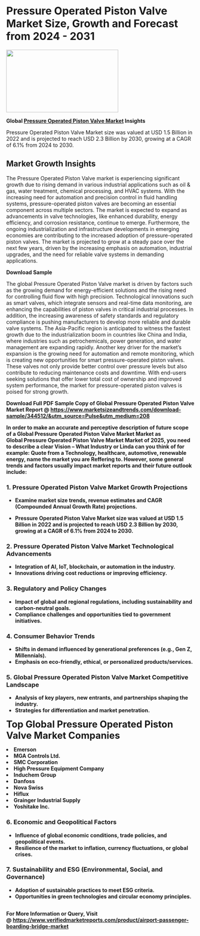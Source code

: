 <H1>Pressure Operated Piston Valve Market Size, Growth and Forecast from 2024 - 2031</H1><img class="aligncenter size-medium wp-image-584254" src="https://thirdeyenews.in/wp-content/uploads/2024/09/Global-Market-Research-300x168.jpeg" alt="" width="300" height="168" /><p><strong>Global&nbsp;<a href="https://www.marketsizeandtrends.com/download-sample/344512/&amp;utm_source=Pulse&amp;utm_medium=208">Pressure Operated Piston Valve Market</a> Insights</strong></p><p>Pressure Operated Piston Valve Market size was valued at USD 1.5 Billion in 2022 and is projected to reach USD 2.3 Billion by 2030, growing at a CAGR of 6.1% from 2024 to 2030.</p><p><h2>Market Growth Insights</h2> <p>The Pressure Operated Piston Valve market is experiencing significant growth due to rising demand in various industrial applications such as oil & gas, water treatment, chemical processing, and HVAC systems. With the increasing need for automation and precision control in fluid handling systems, pressure-operated piston valves are becoming an essential component across multiple sectors. The market is expected to expand as advancements in valve technologies, like enhanced durability, energy efficiency, and corrosion resistance, continue to emerge. Furthermore, the ongoing industrialization and infrastructure developments in emerging economies are contributing to the increased adoption of pressure-operated piston valves. The market is projected to grow at a steady pace over the next few years, driven by the increasing emphasis on automation, industrial upgrades, and the need for reliable valve systems in demanding applications.</p> <p><strong>Download Sample</strong></p> <p>The global Pressure Operated Piston Valve market is driven by factors such as the growing demand for energy-efficient solutions and the rising need for controlling fluid flow with high precision. Technological innovations such as smart valves, which integrate sensors and real-time data monitoring, are enhancing the capabilities of piston valves in critical industrial processes. In addition, the increasing awareness of safety standards and regulatory compliance is pushing manufacturers to develop more reliable and durable valve systems. The Asia-Pacific region is anticipated to witness the fastest growth due to the industrialization boom in countries like China and India, where industries such as petrochemicals, power generation, and water management are expanding rapidly. Another key driver for the market’s expansion is the growing need for automation and remote monitoring, which is creating new opportunities for smart pressure-operated piston valves. These valves not only provide better control over pressure levels but also contribute to reducing maintenance costs and downtime. With end-users seeking solutions that offer lower total cost of ownership and improved system performance, the market for pressure-operated piston valves is poised for strong growth. <p><strong></p><p><span class=""><strong>Download Full PDF Sample Copy of Global Pressure Operated Piston Valve Market Report</strong> @ <a href="https://www.marketsizeandtrends.com/download-sample/344512/&amp;utm_source=Pulse&amp;utm_medium=208" target="_blank">https://www.marketsizeandtrends.com/download-sample/344512/&amp;utm_source=Pulse&amp;utm_medium=208</a></span></p><p>In order to make an accurate and perceptive description of future scope of a Global&nbsp;Pressure Operated Piston Valve Market Market as Global&nbsp;Pressure Operated Piston Valve Market Market of 2025, you need to describe a clear Vision &ndash; What Industry or Linda can you think of for example: Quote from a Technology, healthcare, automotive, renewable energy, name the market you are Reffering to. However, some general trends and factors usually impact market reports and their future outlook include:</p><h3>1.&nbsp;<strong>Pressure Operated Piston Valve Market Growth Projections</strong></h3><ul><li>Examine market size trends, revenue estimates and CAGR (Compounded Annual Growth Rate) projections.</li><li><p>Pressure Operated Piston Valve Market size was valued at USD 1.5 Billion in 2022 and is projected to reach USD 2.3 Billion by 2030, growing at a CAGR of 6.1% from 2024 to 2030.</p></li></ul><h3>2.&nbsp;<strong>Pressure Operated Piston Valve Market Technological Advancements</strong></h3><ul><li>Integration of AI, IoT, blockchain, or automation in the industry.</li><li>Innovations driving cost reductions or improving efficiency.</li></ul><h3>3.&nbsp;<strong>Regulatory and Policy Changes</strong></h3><ul><li>Impact of global and regional regulations, including sustainability and carbon-neutral goals.</li><li>Compliance challenges and opportunities tied to government initiatives.</li></ul><h3>4.&nbsp;<strong>Consumer Behavior Trends</strong></h3><ul><li>Shifts in demand influenced by generational preferences (e.g., Gen Z, Millennials).</li><li>Emphasis on eco-friendly, ethical, or personalized products/services.</li></ul><h3>5.&nbsp;<strong>Global Pressure Operated Piston Valve Market Competitive Landscape</strong></h3><ul><li>Analysis of key players, new entrants, and partnerships shaping the industry.</li><li>Strategies for differentiation and market penetration.</li></ul><p data-pm-slice="1 1 []"><span style="color: inherit; font-family: inherit; font-size: 25px;">Top Global Pressure Operated Piston Valve Market Companies</span></p><div class="" data-test-id=""><p><li>Emerson</li><li> MGA Controls Ltd.</li><li> SMC Corporation</li><li> High Pressure Equipment Company</li><li> Induchem Group</li><li> Danfoss</li><li> Nova Swiss</li><li> Hiflux</li><li> Grainger Industrial Supply</li><li> Yoshitake Inc.</li></p></div><h3>6.&nbsp;<strong>Economic and Geopolitical Factors</strong></h3><ul><li>Influence of global economic conditions, trade policies, and geopolitical events.</li><li>Resilience of the market to inflation, currency fluctuations, or global crises.</li></ul><h3>7.&nbsp;<strong>Sustainability and ESG (Environmental, Social, and Governance)</strong></h3><ul><li>Adoption of sustainable practices to meet ESG criteria.</li><li>Opportunities in green technologies and circular economy principles.</li></ul><h2><strong style="font-size: 14px;">For More Information or Query, Visit @&nbsp;</strong><a style="background-color: #ffffff; font-size: 14px;" href="https://www.marketsizeandtrends.com/report/pressure-operated-piston-valve-market/" target="_blank">https://www.verifiedmarketreports.com/product/airport-passenger-boarding-bridge-market</a></h2>
